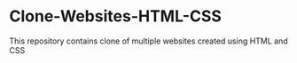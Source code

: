 # Clone-Websites-HTML-CSS
This repository contains clone of multiple websites created using HTML and CSS
